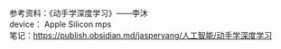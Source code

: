 参考资料：《动手学深度学习》——李沐  
device： Apple Silicon mps  
笔记：https://publish.obsidian.md/jasperyang/人工智能/动手学深度学习
